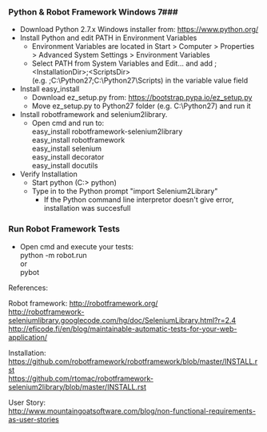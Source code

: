 ### Python & Robot Framework Windows 7###

 *	Download Python 2.7.x Windows installer from: https://www.python.org/
 *	Install Python and edit PATH in Environment Variables
	 *	Environment Variables are located in Start > Computer > Properties > Advanced System Settings >
		Environment Variables
	 *	Select PATH from System Variables and Edit... and add ;&lt;InstallationDir&gt;;&lt;ScriptsDir&gt;  
		(e.g. ;C:\Python27;C:\Python27\Scripts) in the variable value field
 *	Install easy_install
	 *	Download ez_setup.py from: https://bootstrap.pypa.io/ez_setup.py
	 *	Move ez_setup.py to Python27 folder (e.g. C:\Python27) and run it
 *	Install robotframework and selenium2library.
	 *	Open cmd and run to:  
			easy_install robotframework-selenium2library  
		 	easy_install robotframework  
		 	easy_install selenium  
		 	easy_install decorator  
		 	easy_install docutils
 *	Verify Installation
	 *	Start python (C:\> python)
	 *	Type in to the Python prompt "import Selenium2Library"
		 *	If the Python command line interpretor doesn't give error, installation was succesfull
		 
### Run Robot Framework Tests ###

 *	Open cmd and execute your tests:  
		python -m robot.run <filename>  
		or  
		pybot <filename>
   


References:

Robot framework:
http://robotframework.org/  
http://robotframework-seleniumlibrary.googlecode.com/hg/doc/SeleniumLibrary.html?r=2.4  
http://eficode.fi/en/blog/maintainable-automatic-tests-for-your-web-application/  

Installation:  
https://github.com/robotframework/robotframework/blob/master/INSTALL.rst  
https://github.com/rtomac/robotframework-selenium2library/blob/master/INSTALL.rst  

User Story:  
http://www.mountaingoatsoftware.com/blog/non-functional-requirements-as-user-stories  
